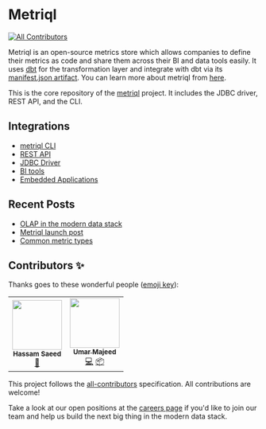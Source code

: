 # Metriql
<!-- ALL-CONTRIBUTORS-BADGE:START - Do not remove or modify this section -->
[![All Contributors](https://img.shields.io/badge/all_contributors-2-orange.svg?style=flat-square)](#contributors-)
<!-- ALL-CONTRIBUTORS-BADGE:END -->

Metriql is an open-source metrics store which allows companies to define their metrics as code and share them across their BI and data tools easily.
It uses [dbt](https://getdbt.com) for the transformation layer and integrate with dbt via its [manifest.json artifact](https://docs.getdbt.com/reference/artifacts/manifest-json). 
You can learn more about metriql from [here](https://metriql.com/introduction/intro).

This is the core repository of the [metriql](http://metriql.com) project. It includes the JDBC driver, REST API, and the CLI.

## Integrations

* [metriql CLI](https://metriql.com/metriql-cli/cli-overview)
* [REST API](https://metriql.com/integrations/rest-api)
* [JDBC Driver](https://metriql.com/integrations/jdbc-driver)
* [BI tools](https://metriql.com/integrations/bi-tools)
* [Embedded Applications](https://metriql.com/integrations/embedded)

## Recent Posts

* [OLAP in the modern data stack](https://metriql.com/blog/2021/09/07/olap-in-modern-data-stack)
* [Metriql launch post](https://metriql.com/blog/introducing-metriql-open-source-metrics-store)
* [Common metric types](https://metriql.com/blog/common-metric-types)

## Contributors ✨

Thanks goes to these wonderful people ([emoji key](https://allcontributors.org/docs/en/emoji-key)):

<!-- ALL-CONTRIBUTORS-LIST:START - Do not remove or modify this section -->
<!-- prettier-ignore-start -->
<!-- markdownlint-disable -->
<table>
  <tr>
    <td align="center"><img src="https://avatars.githubusercontent.com/u/32792779?v=4?s=100" width="100px;" alt=""/><br /><sub><b>Hassam Saeed</b></sub><br /><a href="#data-HassamSaeed" title="Data">🔣</a></td>
    <td align="center"><a href="http://www.linkedin.com/in/umarmajeedrana"><img src="https://avatars.githubusercontent.com/u/19478456?v=4?s=100" width="100px;" alt=""/><br /><sub><b>Umar Majeed</b></sub></a><br /><a href="https://github.com/metriql/metriql/commits?author=UmarMajeed-Rana" title="Code">💻</a> <a href="#platform-UmarMajeed-Rana" title="Packaging/porting to new platform">📦</a></td>
  </tr>
</table>

<!-- markdownlint-restore -->
<!-- prettier-ignore-end -->

<!-- ALL-CONTRIBUTORS-LIST:END -->

This project follows the [all-contributors](https://github.com/all-contributors/all-contributors) specification. All contributions are welcome!

Take a look at our open positions at the [careers page](https://metriql.com/careers) if you'd like to join our team and help us build the next big thing in the modern data stack.
